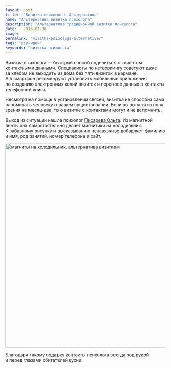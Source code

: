 ```yaml
---
layout: post
title:  "Визитка психолога. Альтернатива"
name: "Альтернатива визитке психолога"
description: "Альтернатива традиционной визитке психолога"
date:   2016-01-30			 
image:
permalink: "vizitka-psixologa-alternativa/"
tags: "psy-идеи"
keywords: "визитка психолога"
---
```


<p>Визитка психолога&nbsp;— быстрый способ поделиться с&nbsp;клиентом контактными данными. Специалисты по&nbsp;нетворкингу советуют даже за&nbsp;хлебом не&nbsp;выходить из&nbsp;дома без пяти визиток в&nbsp;кармане. А&nbsp;в&nbsp;смартфон рекомендуют установить мобильные приложения по&nbsp;созданию электронных копий визиток и&nbsp;переносе данных в&nbsp;контакты телефонной книги.</p>
<p>Несмотря на&nbsp;помощь в&nbsp;установлении связей, визитка не&nbsp;способна сама напоминать человеку о&nbsp;вашем существовании. Если вы&nbsp;выпали из&nbsp;поля зрения на&nbsp;месяц-два, то&nbsp;о&nbsp;визитке с&nbsp;контактами могут и&nbsp;не&nbsp;вспомнить.</p>
<p>Выход из&nbsp;ситуации нашла психолог <a href="http://goo.gl/GBkVfa">Писарева Ольга</a>. Из&nbsp;магнитной ленты она самостоятельно делает магнитики на&nbsp;холодильник. К&nbsp;забавному рисунку и&nbsp;высказыванию ненавязчиво добавляет фамилию и&nbsp;имя, род занятий, номер телефона и&nbsp;сайт.</p>
<img src="https://res.cloudinary.com/bartoshevich/image/upload/f_auto,q_auto/v1593368845/psycareer/pisareva.jpg" alt="магниты на холодильник. альтернатива визиткам" width="580" height="642" layout="responsive" />
<p>Благодаря такому подарку контакты психолога всегда под рукой и&nbsp;перед глазами обитателей кухни.</p>
